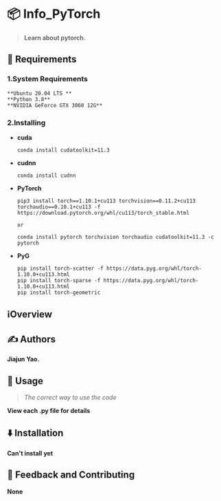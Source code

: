 # 📦 Info_PyTorch

> **Learn about pytorch.**


## 🌟 Requirements

### 1.System Requirements
    **Ubuntu 20.04 LTS **
    **Python 3.8**
    **NVIDIA GeForce GTX 3060 12G**

### 2.Installing
- **cuda**
    ```
    conda install cudatoolkit=11.3
    ```
- **cudnn**
    ```
    conda install cudnn
    ```
- **PyTorch**
    ```
    pip3 install torch==1.10.1+cu113 torchvision==0.11.2+cu113 torchaudio==0.10.1+cu113 -f 
    https://download.pytorch.org/whl/cu113/torch_stable.html
  
    or
  
    conda install pytorch torchvision torchaudio cudatoolkit=11.3 -c pytorch
    ```
- **PyG**
    
    ```
    pip install torch-scatter -f https://data.pyg.org/whl/torch-1.10.0+cu113.html
    pip install torch-sparse -f https://data.pyg.org/whl/torch-1.10.0+cu113.html
    pip install torch-geometric
    ```

## ℹ️Overview


## ✍️ Authors
**Jiajun Yao.**

## 🚀 Usage

>*The correct way to use the code*

**View each .py file for details**


## ⬇️ Installation

**Can't install yet**

## 💭 Feedback and Contributing

**None**
